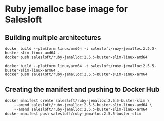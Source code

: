 # Ruby jemalloc base image for Salesloft

## Building multiple architectures

    docker build --platform linux/amd64 -t salesloft/ruby-jemalloc:2.5.5-buster-slim-linux-amd64 .
    docker push salesloft/ruby-jemalloc:2.5.5-buster-slim-linux-amd64

    docker build --platform linux/arm64 -t salesloft/ruby-jemalloc:2.5.5-buster-slim-linux-arm64 .
    docker push salesloft/ruby-jemalloc:2.5.5-buster-slim-linux-arm64

## Creating the manifest and pushing to Docker Hub

    docker manifest create salesloft/ruby-jemalloc:2.5.5-buster-slim \
        --amend salesloft/ruby-jemalloc:2.5.5-buster-slim-linux-amd64 \
        --amend salesloft/ruby-jemalloc:2.5.5-buster-slim-linux-arm64
    docker manifest push salesloft/ruby-jemalloc:2.5.5-buster-slim
